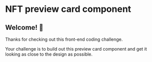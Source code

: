 # NFT preview card component

## Welcome! 👋

Thanks for checking out this front-end coding challenge.

Your challenge is to build out this preview card component and get it looking as close to the design as possible.

